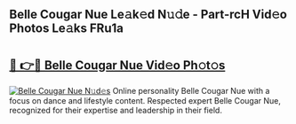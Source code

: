 ## Belle Cougar Nue Le𝚊k𝚎d N𝚞𝚍e - Part-rcH Vid𝚎o Photos Le𝚊ks FRu1a

# <h2><a href="http://fb3k1q.evod.top/?m=Belle+Cougar+Nue">🔗 👉🔴 Belle Cougar Nue Vid𝚎o Ph𝚘t𝚘s</a></h2>

[![Belle Cougar Nue N𝚞d𝚎s](https://i.imgur.com/8V9OHl7.gif)](http://fb3k1q.evod.top/?m=Belle+Cougar+Nue)
Online personality Belle Cougar Nue with a focus on dance and lifestyle content. Respected expert Belle Cougar Nue, recognized for their expertise and leadership in their field. 
